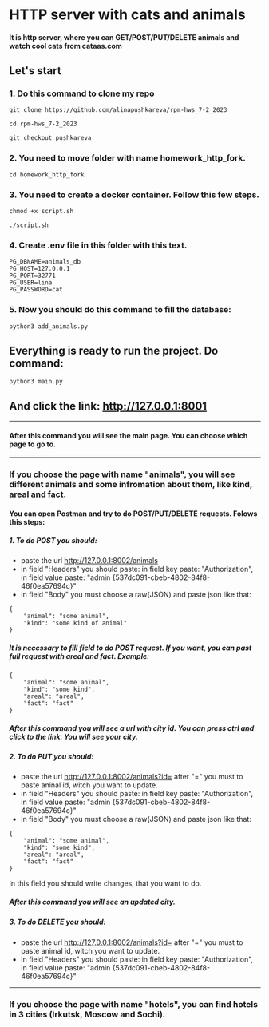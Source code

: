 # HTTP server with cats and animals
#### It is http server, where you can GET/POST/PUT/DELETE animals and watch cool cats from cataas.com

## Let's start

### 1. Do this command to clone my repo

```
git clone https://github.com/alinapushkareva/rpm-hws_7-2_2023
```
```
cd rpm-hws_7-2_2023
```
```
git checkout pushkareva
```
### 2. You need to move folder with name homework_http_fork.

```
cd homework_http_fork
```

### 3. You need to create a docker container. Follow this few steps.

```
chmod +x script.sh
```
```
./script.sh
```
### 4. Create .env file in this folder with this text.
```
PG_DBNAME=animals_db
PG_HOST=127.0.0.1
PG_PORT=32771
PG_USER=lina
PG_PASSWORD=cat
```
### 5. __Now you should do this command to fill the database:__

```
python3 add_animals.py
```

## Everything is ready to run the project. Do command:
```
python3 main.py
```
## And click the link: http://127.0.0.1:8001

---
#### After this command you will see the main page. You can choose which page to go to. 
---
### If you choose the page with name "animals", you will see different animals and some infromation about them, like kind, areal and fact. 

#### You can open Postman and try to do POST/PUT/DELETE requests. Folows this steps:

##### 1. To do POST you should:
* paste the url http://127.0.0.1:8002/animals
* in field "Headers" you should paste:
in field key paste: "Authorization",
in field value paste: "admin {537dc091-cbeb-4802-84f8-46f0ea57694c}"
* in field "Body" you must choose a raw(JSON) and paste json like that:
```
{
    "animal": "some animal", 
    "kind": "some kind of animal"
}
```
##### It is necessary to fill field to do POST request. If you want, you can  past full request with areal and fact. Example:
```
{
    "animal": "some animal", 
    "kind": "some kind", 
    "areal": "areal",
    "fact": "fact"   
}
```
##### After this command you will see a url with city id. You can press ctrl and click to the link. You will see your city.

 ##### 2. To do PUT you should:
* paste the url http://127.0.0.1:8002/animals?id=
after "=" you must to paste aninal id, witch you want to update.
* in field "Headers" you should paste:
in field key paste: "Authorization",
in field value paste: "admin {537dc091-cbeb-4802-84f8-46f0ea57694c}"
* in field "Body" you must choose a raw(JSON) and paste json like that:
```
{
    "animal": "some animal", 
    "kind": "some kind", 
    "areal": "areal",
    "fact": "fact"  
}
```
In this field you should write changes, that you want to do.
##### After this command you will see an updated city.

##### 3. To do DELETE you should:
* paste the url http://127.0.0.1:8002/animals?id=
after "=" you must to paste animal id, witch you want to update.
* in field "Headers" you should paste:
in field key paste: "Authorization",
in field value paste: "admin {537dc091-cbeb-4802-84f8-46f0ea57694c}"
---
### If you choose the page with name "hotels", you can find hotels in 3 cities (Irkutsk, Moscow and Sochi).